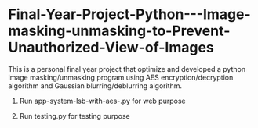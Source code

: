 ﻿# Final-Year-Project-Python---Image-masking-unmasking-to-Prevent-Unauthorized-View-of-Images

This is a personal final year project that optimize and developed a python image masking/unmasking program using AES encryption/decryption algorithm and Gaussian blurring/deblurring algorithm.

1. Run app-system-lsb-with-aes-.py for web purpose

2. Run testing.py for testing purpose
